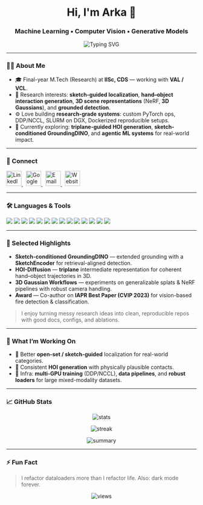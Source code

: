 <h1 align="center">Hi, I'm Arka 👋</h1>
<h3 align="center">Machine Learning • Computer Vision • Generative Models</h3>

<p align="center">
  <img
    src="https://readme-typing-svg.herokuapp.com?font=Fira+Code&weight=500&size=22&pause=1000&center=true&vCenter=true&width=680&lines=Machine+Learning+%26+Computer+Vision;Generative+Models+%26+3D+(NeRF%2C+Gaussians);Sketch-conditioned+Detection+%E2%80%A2+HOI;PyTorch+%7C+CUDA+%7C+SLURM+%7C+Docker"
    alt="Typing SVG"
  />
</p>

---

### 🧑‍🔬 About Me
- 🎓 Final-year M.Tech (Research) at **IISc, CDS** — working with **VAL / VCL**.
- 🔭 Research interests: **sketch-guided localization**, **hand–object interaction generation**, **3D scene representations** (NeRF, **3D Gaussians**), and **grounded detection**.
- ⚙️ Love building **research-grade systems**: custom PyTorch ops, DDP/NCCL, SLURM on DGX, Dockerized reproducible setups.
- 🌱 Currently exploring: **triplane-guided HOI generation**, **sketch-conditioned GroundingDINO**, and **agentic ML systems** for real-world impact.

---

### 🔗 Connect
<p align="left">
  <!-- Replace # with your links -->
  <a href="https://www.linkedin.com/in/arkahaldi/" target="_blank">
    <img src="https://cdn.jsdelivr.net/gh/devicons/devicon/icons/linkedin/linkedin-original.svg" alt="LinkedIn" width="40" height="40"/>
  </a>
  &nbsp;
  <a href="https://scholar.google.com/citations?user=YW2est4AAAAJ&hl=en" target="_blank">
    <img src="https://upload.wikimedia.org/wikipedia/commons/c/c7/Google_Scholar_logo.svg" alt="Google Scholar" width="40" height="40"/>
  </a>
  &nbsp;
  <a href="mailto:aurkohaldi@gmail.com">
    <img src="https://upload.wikimedia.org/wikipedia/commons/4/4e/Gmail_Icon.png" alt="Email" width="40" height="40"/>
  </a>
  &nbsp;
  <a href="https://arkahaldi.in" target="_blank">
    <img src="https://upload.wikimedia.org/wikipedia/commons/9/91/Octicons-mark-github.svg" alt="Website" width="40" height="40"/>
  </a>
</p>

---

### 🛠️ Languages & Tools
<p align="left">
  <img src="https://img.shields.io/badge/Python-3776AB?style=for-the-badge&logo=python&logoColor=white"/>
  <img src="https://img.shields.io/badge/PyTorch-EE4C2C?style=for-the-badge&logo=pytorch&logoColor=white"/>
  <img src="https://img.shields.io/badge/Hugging%20Face-FFD21E?style=for-the-badge&logo=huggingface&logoColor=black"/>
  <img src="https://img.shields.io/badge/Transformers-FFD21E?style=for-the-badge&logo=huggingface&logoColor=black"/>
  <img src="https://img.shields.io/badge/CUDA-76B900?style=for-the-badge&logo=nvidia&logoColor=white"/>
  <img src="https://img.shields.io/badge/Docker-2496ED?style=for-the-badge&logo=docker&logoColor=white"/>
  <img src="https://img.shields.io/badge/SLURM-2D5F2E?style=for-the-badge"/>
  <img src="https://img.shields.io/badge/NCCL-0B3D91?style=for-the-badge"/>
  <img src="https://img.shields.io/badge/Linux-FCC624?style=for-the-badge&logo=linux&logoColor=black"/>
  <img src="https://img.shields.io/badge/OpenCV-5C3EE8?style=for-the-badge&logo=opencv&logoColor=white"/>
  <img src="https://img.shields.io/badge/Weights%20%26%20Biases-FFBE00?style=for-the-badge&logo=weightsandbiases&logoColor=black"/>
  <img src="https://img.shields.io/badge/FastAPI-009688?style=for-the-badge&logo=fastapi&logoColor=white"/>
  <img src="https://img.shields.io/badge/Jupyter-F37626?style=for-the-badge&logo=jupyter&logoColor=white"/>
  <img src="https://img.shields.io/badge/Git-F05032?style=for-the-badge&logo=git&logoColor=white"/>
</p>

---

### 📌 Selected Highlights
- **Sketch-conditioned GroundingDINO** — extended grounding with a **SketchEncoder** for retrieval-aligned detection.
- **HOI-Diffusion** — **triplane** intermediate representation for coherent hand–object trajectories in 3D.
- **3D Gaussian Workflows** — experiments on generalizable splats & NeRF pipelines with robust camera handling.
- **Award** — Co-author on **IAPR Best Paper (CVIP 2023)** for vision-based fire detection & classification.

> I enjoy turning messy research ideas into clean, reproducible repos with good docs, configs, and ablations.

---

### 🔬 What I’m Working On
- 🧩 Better **open-set / sketch-guided** localization for real-world categories.
- 👐 Consistent **HOI generation** with physically plausible contacts.
- 🧱 Infra: **multi-GPU training** (DDP/NCCL), **data pipelines**, and **robust loaders** for large mixed-modality datasets.

---

### 📈 GitHub Stats
<p align="center">
  <img src="https://github-readme-stats.vercel.app/api?username=Arka-h&show_icons=true&theme=tokyonight" alt="stats" />
</p>
<p align="center">
  <img src="https://github-readme-streak-stats-eight.vercel.app/?user=Arka-h&theme=radical" alt="streak" />
</p>
<p align="center">
  <img src="https://github-profile-summary-cards.vercel.app/api/cards/profile-details?username=Arka-h&theme=tokyonight" alt="summary" />
</p>

---

### ⚡ Fun Fact
> I refactor dataloaders more than I refactor life. Also: dark mode forever.

<p align="center">
  <img src="https://komarev.com/ghpvc/?username=Arka-h&label=Profile%20views&color=0e75b6&style=flat" alt="views" />
</p>
